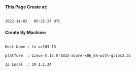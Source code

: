 
   
#### This Page Create at:

```bash

2022-11-03 - 05:25:27 UTC

```

#### Create By Machine:

```bash

Host Name : fv-az163-13

platform  : Linux-5.15.0-1022-azure-x86_64-with-glibc2.31

Ip Local  : 10.1.1.34

```

